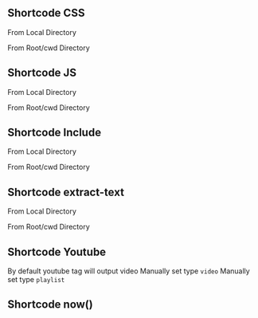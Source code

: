 ## Shortcode CSS
From Local Directory

<codeblock0/>

From Root/cwd Directory

<codeblock1/>

## Shortcode JS
From Local Directory

<codeblock2/>

From Root/cwd Directory

<codeblock3/>

## Shortcode Include

From Local Directory

<codeblock4/>

From Root/cwd Directory

<codeblock5/>

## Shortcode extract-text
From Local Directory

<codeblock6/>

From Root/cwd Directory

<codeblock7/>

## Shortcode Youtube
By default youtube tag will output video
<codeblock8/>
Manually set type `video`
<codeblock9/>
Manually set type `playlist`
<codeblock10/>

## Shortcode now()
<codeblock11/>

